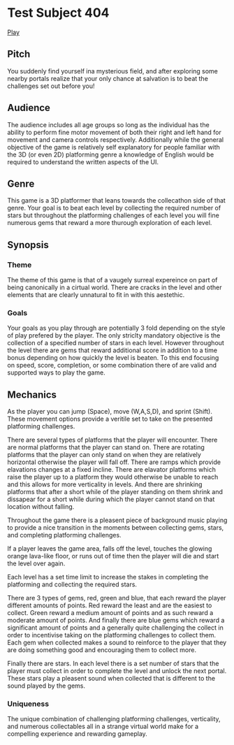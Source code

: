 # Test Subject 404

[Play](https://ts404.jordan-carr.com)

## Pitch
You suddenly find yourself ina mysterious field, and after exploring some nearby portals realize that your only chance at salvation is to beat the challenges set out before you!

##  Audience
The audience includes all age groups so long as the individual has the ability to perform fine motor movement of both their right and left hand for movement and camera controls respectively.
Additionally while the general objective of the game is relatively self explanatory for people familiar with the 3D (or even 2D) platforming genre a knowledge of English would be required to understand the written aspects of the UI.

## Genre
This game is a 3D platformer that leans towards the collecathon side of that genre. Your goal is to beat each level by collecting the required number of stars but throughout the platforming challenges of each level you will fine numerous gems that reward a more thurough exploration of each level.

## Synopsis
### Theme
The theme of this game is that of a vaugely surreal expereince on part of being canonically in a cirtual world. There are cracks in the level and other elements that are clearly unnatural to fit in with this aestethic.

### Goals
Your goals as you play through are potentially 3 fold depending on the style of play prefered by the player. The only striclty mandatory objective is the collection of a specified number of stars in each level. However throughout the level there are gems that reward additional score in addition to a time bonus depending on how quickly the level is beaten. To this end focusing on speed, score, completion, or some combination there of are valid and supported ways to play the game.

## Mechanics
As the player you can jump (Space), move (W,A,S,D), and sprint (Shift). These movement options provide a veritile set to take on the presented platforming challenges.

There are several types of platforms that the player will encounter. There are normal platforms that the player can stand on. There are rotating platforms that the player can only stand on when they are relatively horizontal otherwise the player will fall off. There are ramps which provide elavations changes at a fixed incline. There are elavator platforms which raise the player up to a platform they would otherwise be unable to reach and this allows for more verticality in levels. And there are shrinking platforms that after a short while of the player standing on them shrink and dissapear for a short while during which the player cannot stand on that location without falling.

Throughout the game there is a pleasent piece of background music playing to provide a nice transition in the moments between collecting gems, stars, and completing platforming challenges.

If a player leaves the game area, falls off the level, touches the glowing orange lava-like floor, or runs out of time then the player will die and start the level over again.

Each level has a set time limit to increase the stakes in completing the platforming and collecting the required stars.

There are 3 types of gems, red, green and blue, that each reward the player different amounts of points. Red reward the least and are the easiest to collect. Green reward a medium amount of points and as such reward a moderate amount of points. And finally there are blue gems which reward a significant amount of points and a generally quite challenging the collect in order to incentivise taking on the platforming challenges to collect them. Each gem when collected makes a sound to reinforce to the player that they are doing something good and encouraging them to collect more.

Finally there are stars. In each level there is a set number of stars that the player must collect in order to complete the level and unlock the next portal. These stars play a pleasent sound when collected that is different to the sound played by the gems.

### Uniqueness
The unique combination of challenging platforming challenges, verticality, and numerous collectables all in a strange virtual world make for a compelling experience and rewarding gameplay.

